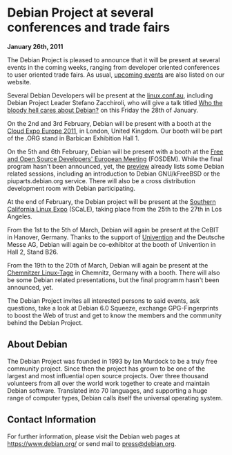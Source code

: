 
Debian Project at several conferences and trade fairs
=====================================================


**January 26th, 2011**


The Debian Project is pleased to announce that it will be present at
several events in the coming weeks, ranging from developer oriented
conferences to user oriented trade fairs. As usual, [upcoming events](https://www.debian.org/events/) are also
listed on our website.


Several Debian Developers will be present at the [linux.conf.au](http://lca2011.linux.org.au/), including Debian
Project Leader Stefano Zacchiroli, who will give a talk titled [Who
the bloody hell cares about Debian?](http://lca2011.linux.org.au/programme/schedule/view_talk/153?day=None) on this Friday the 28th of
January.


On the 2nd and 3rd February, Debian will be present with a booth at the
[Cloud Expo Europe 2011](http://www.cloudexpoeurope.com/), in
London, United Kingdom. Our booth will be part of the .ORG stand in
Barbican Exhibition Hall 1.


On the 5th and 6th February, Debian will be present with a booth at the
[Free and Open Source Developers' European
Meeting](http://www.fosdem.org/) (FOSDEM). While the final program hasn't been announced, yet,
the [preview](http://www.fosdem.org/2011/schedule)
already lists some Debian related sessions, including an introduction to
Debian GNU/kFreeBSD or the piuparts.debian.org service. There will also be
a cross distribution development room with Debian participating.


At the end of February, the Debian project will be present at the
[Southern California Linux
Expo](http://www.socallinuxexpo.org/scale9x/) (SCaLE), taking place from the 25th to the 27th in
Los Angeles.


From the 1st to the 5th of March, Debian will again be present at the
CeBIT in Hanover, Germany. Thanks to the support of [Univention](http://www.univention.de/) and the Deutsche Messe AG,
Debian will again be co-exhibitor at the booth of Univention in Hall 2,
Stand B26.


From the 19th to the 20th of March, Debian will again be present
at the [Chemnitzer
Linux-Tage](http://chemnitzer.linux-tage.de/2011/) in Chemnitz, Germany with a booth. There will also be
some Debian related presentations, but the final programm hasn't
been announced, yet.


The Debian Project invites all interested persons to said events, ask
questions, take a look at Debian 6.0 Squeeze, exchange
GPG-Fingerprints to boost the Web of trust and get to know the members and the
community behind the Debian Project.


About Debian
------------



The Debian Project was founded in 1993 by Ian Murdock to be a truly
free community project. Since then the project has grown to be one of
the largest and most influential open source projects. Over three
thousand volunteers from all over the world work together to create and
maintain Debian software. Translated into 70 languages, and
supporting a huge range of computer types, Debian calls itself the
universal operating system.



Contact Information
-------------------


For further information, please visit the Debian web pages at
<https://www.debian.org/> or send mail to
<press@debian.org>.



